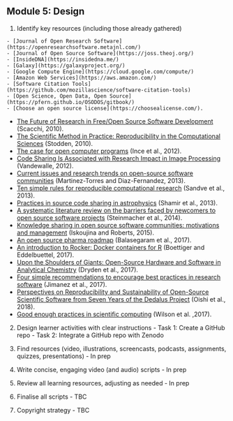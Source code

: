 ## Module 5: Design

   1. Identify key resources (including those already gathered)
   
    - [Journal of Open Research Software](https://openresearchsoftware.metajnl.com/) 
    - [Journal of Open Source Software](https://joss.theoj.org/)
    - [InsideDNA](https://insidedna.me/) 
    - [Galaxy](https://galaxyproject.org/)
    - [Google Compute Engine](https://cloud.google.com/compute/) 
    - [Amazon Web Services](https://aws.amazon.com/)
    - [Software Citation Tools](https://github.com/mozillascience/software-citation-tools)
    - [Open Science, Open Data, Open Source](https://pfern.github.io/OSODOS/gitbook/)
    - [Choose an open source license](https://choosealicense.com/).
    
  -   [The Future of Research in Free/Open Source Software Development](http://www.ics.uci.edu/~wscacchi/Papers/New/FoSER-Scacchi-2010.pdf) (Scacchi, 2010).
  -   [The Scientific Method in Practice: Reproducibility in the Computational Sciences](http://datascienceassn.org/sites/default/files/The%2520Scientific%2520Method%2520in%2520Practice%2520-%2520Reproducibility%2520in%2520the%2520Computational%2520Sciences.pdf) (Stodden, 2010).
  -   [The case for open computer programs](https://www.nature.com/articles/nature10836) (Ince et al., 2012).
  -   [Code Sharing Is Associated with Research Impact in Image Processing](https://infoscience.epfl.ch/record/206184/files/Vandewalle12.pdf) (Vandewalle, 2012).
  -   [Current issues and research trends on open-source software communities](https://www.google.com/url?q=https://idus.us.es/xmlui/bitstream/handle/11441/32245/Current%2520issues%2520and%2520research%2520trends.pdf?sequence%3D1) (Martinez-Torres and Diaz-Fernandez, 2013).
  -   [Ten simple rules for reproducible computational research](http://journals.plos.org/ploscompbiol/article?id%3D10.1371/journal.pcbi.1003285) (Sandve et al., 2013).
  -   [Practices in source code sharing in astrophysics](https://arxiv.org/abs/1304.6780) (Shamir et al., 2013).
  -   [A systematic literature review on the barriers faced by newcomers to open source software projects](http://igor.pro.br/publica/papers/IST_SysReview_PrePrint.pdf) (Steinmacher et al., 2014).
  -   [Knowledge sharing in open source software communities: motivations and management](https://pdfs.semanticscholar.org/f2a2/c5129cf5656af7acc7ffaf84c9c9bafe72c5.pdf) (Iskoujina and Roberts, 2015).
  -   [An open source pharma roadmap](http://journals.plos.org/plosmedicine/article?id%3D10.1371/journal.pmed.1002276) (Balasegaram et al., 2017).
  -   [An introduction to Rocker: Docker containers for R](https://arxiv.org/abs/1710.03675) (Boettiger and Eddelbuettel, 2017).
  -   [Upon the Shoulders of Giants: Open-Source Hardware and Software in Analytical Chemistry](https://pubs.acs.org/doi/abs/10.1021/acs.analchem.7b00485) (Dryden et al., 2017).
  -   [Four simple recommendations to encourage best practices in research software](https://f1000research.com/articles/6-876/v1) (Jimanez  et al., 2017).
  -   [Perspectives on Reproducibility and Sustainability of Open-Source Scientific Software from Seven Years of the Dedalus Project](https://arxiv.org/abs/1801.08200) (Oishi et al., 2018).
  -   [Good enough practices in scientific computing](https://doi.org/10.1371/journal.pcbi.1005510) (Wilson et al. ,2017).
   
   2. Design learner activities with clear instructions
    - Task 1: Create a GitHub repo
    - Task 2: Integrate a GitHub repo with Zenodo
   
   3. Find resources (video, illustrations, screencasts, podcasts, assignments, quizzes, presentations)
    - In prep
   
   4. Write concise, engaging video (and audio) scripts
    - In prep
   
   5. Review all learning resources, adjusting as needed
    - In prep
   
   6. Finalise all scripts
    - TBC
   
   7. Copyright strategy
    - TBC
